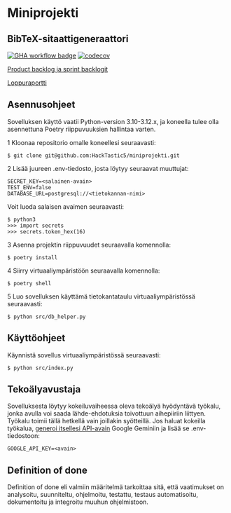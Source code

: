 # Miniprojekti

## BibTeX-sitaattigeneraattori

[![GHA workflow badge](https://github.com/HackTastic5/miniprojekti/workflows/CI/badge.svg)](https://github.com/HackTastic5/miniprojekti/actions)
[![codecov](https://codecov.io/gh/HackTastic5/miniprojekti/graph/badge.svg?token=F2GG5KIBIS)](https://codecov.io/gh/HackTastic5/miniprojekti)

[Product backlog ja sprint backlogit](https://docs.google.com/spreadsheets/d/1cBhyVR3Zbdce5GyGX__jlB-rGVCpWYUqm5k0h3NEfdI)

[Loppuraportti](https://docs.google.com/document/d/1hEfhmdQVazo9ftTHx9XY3M_Ac5k643xoquSGbALjRVE/edit?tab=t.0#heading=h.1k5r7yar2zh7)

## Asennusohjeet

Sovelluksen käyttö vaatii Python-version 3.10-3.12.x, ja koneella tulee olla asennettuna Poetry riippuvuuksien hallintaa varten.

1 Kloonaa repositorio omalle koneellesi seuraavasti:
```
$ git clone git@github.com:HackTastic5/miniprojekti.git
```

2 Lisää juureen .env-tiedosto, josta löytyy seuraavat muuttujat:
```
SECRET_KEY=<salainen-avain>
TEST_ENV=false
DATABASE_URL=postgresql://<tietokannan-nimi>
```

Voit luoda salaisen avaimen seuraavasti:
```
$ python3
>>> import secrets
>>> secrets.token_hex(16)
```

3 Asenna projektin riippuvuudet seuraavalla komennolla:
```
$ poetry install
```

4 Siirry virtuaaliympäristöön seuraavalla komennolla:
```
$ poetry shell
```

5 Luo sovelluksen käyttämä tietokantataulu virtuaaliympäristössä seuraavasti:
```
$ python src/db_helper.py
```

## Käyttöohjeet

Käynnistä sovellus virtuaaliympäristössä seuraavasti:
```
$ python src/index.py
```

## Tekoälyavustaja

Sovelluksesta löytyy kokeiluvaiheessa oleva tekoälyä hyödyntävä työkalu, jonka avulla voi saada lähde-ehdotuksia toivottuun aihepiiriin liittyen.
Työkalu toimii tällä hetkellä vain joillakin syötteillä. Jos haluat kokeilla työkalua, [generoi itsellesi API-avain](https://aistudio.google.com/app/apikey) Google Geminiin ja lisää se .env-tiedostoon:
```
GOOGLE_API_KEY=<avain>
```

## Definition of done

Definition of done eli valmiin määritelmä tarkoittaa sitä, että vaatimukset on analysoitu, suunniteltu, ohjelmoitu, testattu, testaus automatisoitu, dokumentoitu ja integroitu muuhun ohjelmistoon.
